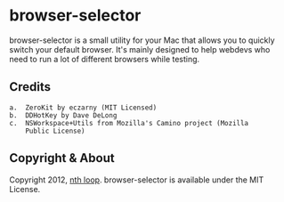 browser-selector
========================================

browser-selector is a small utility for your Mac that allows you to
quickly switch your default browser. It's mainly designed to help
webdevs who need to run a lot of different browsers while testing.

Credits
----------------------------------------

	a.	ZeroKit by eczarny (MIT Licensed)
	b.	DDHotKey by Dave DeLong
	c.	NSWorkspace+Utils from Mozilla's Camino project (Mozilla
        Public License)

Copyright & About
----------------------------------------

Copyright 2012, [nth loop][]. browser-selector is available under the
MIT License.

  [nth loop]: http://nthloop.com
